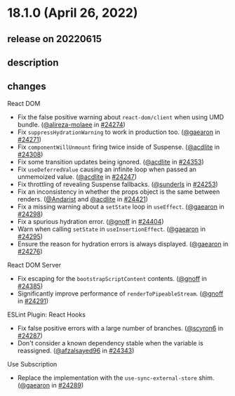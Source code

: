 # 18.1.0 (April 26, 2022)

## release on 20220615

## description

## changes

React DOM

* Fix the false positive warning about <code>react-dom/client</code> when using UMD bundle. (<a href="https://github.com/alireza-molaee">@alireza-molaee</a> in <a href="https://github.com/facebook/react/pull/24274" data-hovercard-type="pull_request" data-hovercard-url="/facebook/react/pull/24274/hovercard">#24274</a>)
* Fix <code>suppressHydrationWarning</code> to work in production too. (<a href="https://github.com/gaearon">@gaearon</a> in <a href="https://github.com/facebook/react/pull/24271" data-hovercard-type="pull_request" data-hovercard-url="/facebook/react/pull/24271/hovercard">#24271</a>)
* Fix <code>componentWillUnmount</code> firing twice inside of Suspense. (<a href="https://github.com/acdlite">@acdlite</a> in <a href="https://github.com/facebook/react/pull/24308" data-hovercard-type="pull_request" data-hovercard-url="/facebook/react/pull/24308/hovercard">#24308</a>)
* Fix some transition updates being ignored. (<a href="https://github.com/acdlite">@acdlite</a> in <a href="https://github.com/facebook/react/pull/24353" data-hovercard-type="pull_request" data-hovercard-url="/facebook/react/pull/24353/hovercard">#24353</a>)
* Fix <code>useDeferredValue</code> causing an infinite loop when passed an unmemoized value. (<a href="https://github.com/acdlite">@acdlite</a> in <a href="https://github.com/facebook/react/pull/24247" data-hovercard-type="pull_request" data-hovercard-url="/facebook/react/pull/24247/hovercard">#24247</a>)
* Fix throttling of revealing Suspense fallbacks. (<a href="https://github.com/sunderls">@sunderls</a> in <a href="https://github.com/facebook/react/pull/24253" data-hovercard-type="pull_request" data-hovercard-url="/facebook/react/pull/24253/hovercard">#24253</a>)
* Fix an inconsistency in whether the props object is the same between renders. (<a href="https://github.com/Andarist">@Andarist</a> and <a href="https://github.com/acdlite">@acdlite</a> in <a href="https://github.com/facebook/react/pull/24421" data-hovercard-type="pull_request" data-hovercard-url="/facebook/react/pull/24421/hovercard">#24421</a>)
* Fix a missing warning about a <code>setState</code> loop in <code>useEffect</code>. (<a href="https://github.com/gaearon">@gaearon</a> in <a href="https://github.com/facebook/react/pull/24298" data-hovercard-type="pull_request" data-hovercard-url="/facebook/react/pull/24298/hovercard">#24298</a>)
* Fix a spurious hydration error. (<a href="https://github.com/gnoff">@gnoff</a> in <a href="https://github.com/facebook/react/pull/24404" data-hovercard-type="pull_request" data-hovercard-url="/facebook/react/pull/24404/hovercard">#24404</a>)
* Warn when calling <code>setState</code> in <code>useInsertionEffect</code>. (<a href="https://github.com/gaearon">@gaearon</a> in <a href="https://github.com/facebook/react/pull/24295" data-hovercard-type="pull_request" data-hovercard-url="/facebook/react/pull/24295/hovercard">#24295</a>)
* Ensure the reason for hydration errors is always displayed. (<a href="https://github.com/gaearon">@gaearon</a> in <a href="https://github.com/facebook/react/pull/24276" data-hovercard-type="pull_request" data-hovercard-url="/facebook/react/pull/24276/hovercard">#24276</a>)

React DOM Server

* Fix escaping for the <code>bootstrapScriptContent</code> contents. (<a href="https://github.com/gnoff">@gnoff</a> in <a href="https://github.com/facebook/react/pull/24385" data-hovercard-type="pull_request" data-hovercard-url="/facebook/react/pull/24385/hovercard">#24385</a>)
* Significantly improve performance of <code>renderToPipeableStream</code>. (<a href="https://github.com/gnoff">@gnoff</a> in <a href="https://github.com/facebook/react/pull/24291" data-hovercard-type="pull_request" data-hovercard-url="/facebook/react/pull/24291/hovercard">#24291</a>)

ESLint Plugin: React Hooks

* Fix false positive errors with a large number of branches. (<a href="https://github.com/scyron6">@scyron6</a> in <a href="https://github.com/facebook/react/pull/24287" data-hovercard-type="pull_request" data-hovercard-url="/facebook/react/pull/24287/hovercard">#24287</a>)
* Don't consider a known dependency stable when the variable is reassigned. (<a href="https://github.com/afzalsayed96">@afzalsayed96</a> in <a href="https://github.com/facebook/react/pull/24343" data-hovercard-type="pull_request" data-hovercard-url="/facebook/react/pull/24343/hovercard">#24343</a>)

Use Subscription

* Replace the implementation with the <code>use-sync-external-store</code> shim. (<a href="https://github.com/gaearon">@gaearon</a> in <a href="https://github.com/facebook/react/pull/24289" data-hovercard-type="pull_request" data-hovercard-url="/facebook/react/pull/24289/hovercard">#24289</a>)


